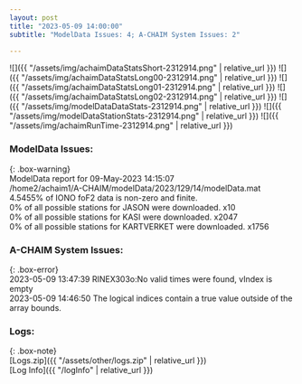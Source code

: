 ```yaml
---
layout: post
title: "2023-05-09 14:00:00"
subtitle: "ModelData Issues: 4; A-CHAIM System Issues: 2"

---
```


![]({{ "/assets/img/achaimDataStatsShort-2312914.png" | relative_url }})
![]({{ "/assets/img/achaimDataStatsLong00-2312914.png" | relative_url }})
![]({{ "/assets/img/achaimDataStatsLong01-2312914.png" | relative_url }})
![]({{ "/assets/img/achaimDataStatsLong02-2312914.png" | relative_url }})
![]({{ "/assets/img/modelDataDataStats-2312914.png" | relative_url }})
![]({{ "/assets/img/modelDataStationStats-2312914.png" | relative_url }})
![]({{ "/assets/img/achaimRunTime-2312914.png" | relative_url }})


### ModelData Issues:  
  
{: .box-warning}  
 ModelData report for 09-May-2023 14:15:07   
 /home2/achaim1/A-CHAIM/modelData/2023/129/14/modelData.mat   
 4.5455% of IONO foF2 data is non-zero and finite.   
 0% of all possible stations for JASON were downloaded. x10   
 0% of all possible stations for KASI were downloaded. x2047   
 0% of all possible stations for KARTVERKET were downloaded. x1756   
  
### A-CHAIM System Issues:  
  
{: .box-error}  
2023-05-09 13:47:39 RINEX303o:No valid times were found, vIndex is empty  
2023-05-09 14:46:50 The logical indices contain a true value outside of the array bounds.  

### Logs:  
  
{: .box-note}  
[Logs.zip]({{ "/assets/other/logs.zip" | relative_url }})  
[Log Info]({{ "/logInfo" | relative_url }})  
